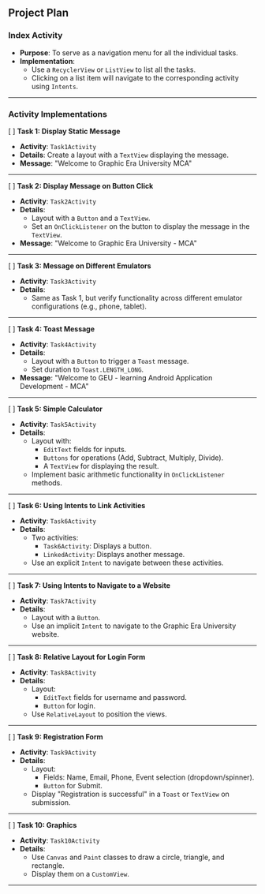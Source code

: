 
## **Project Plan**

### **Index Activity**
- **Purpose**: To serve as a navigation menu for all the individual tasks.
- **Implementation**:
    - Use a `RecyclerView` or `ListView` to list all the tasks.
    - Clicking on a list item will navigate to the corresponding activity using `Intents`.

---

### **Activity Implementations**

[ ] **Task 1: Display Static Message**
- **Activity**: `Task1Activity`
- **Details**: Create a layout with a `TextView` displaying the message.
- **Message**: "Welcome to Graphic Era University MCA"

---

[ ] **Task 2: Display Message on Button Click**
- **Activity**: `Task2Activity`
- **Details**:
    - Layout with a `Button` and a `TextView`.
    - Set an `OnClickListener` on the button to display the message in the `TextView`.
- **Message**: "Welcome to Graphic Era University - MCA"

---

[ ] **Task 3: Message on Different Emulators**
- **Activity**: `Task3Activity`
- **Details**:
    - Same as Task 1, but verify functionality across different emulator configurations (e.g., phone, tablet).

---

[ ] **Task 4: Toast Message**
- **Activity**: `Task4Activity`
- **Details**:
    - Layout with a `Button` to trigger a `Toast` message.
    - Set duration to `Toast.LENGTH_LONG`.
- **Message**: "Welcome to GEU - learning Android Application Development - MCA"

---

[ ] **Task 5: Simple Calculator**
- **Activity**: `Task5Activity`
- **Details**:
    - Layout with:
        - `EditText` fields for inputs.
        - `Buttons` for operations (Add, Subtract, Multiply, Divide).
        - A `TextView` for displaying the result.
    - Implement basic arithmetic functionality in `OnClickListener` methods.

---

[ ] **Task 6: Using Intents to Link Activities**
- **Activity**: `Task6Activity`
- **Details**:
    - Two activities:
        - `Task6Activity`: Displays a button.
        - `LinkedActivity`: Displays another message.
    - Use an explicit `Intent` to navigate between these activities.

---

[ ] **Task 7: Using Intents to Navigate to a Website**
- **Activity**: `Task7Activity`
- **Details**:
    - Layout with a `Button`.
    - Use an implicit `Intent` to navigate to the Graphic Era University website.

---

[ ] **Task 8: Relative Layout for Login Form**
- **Activity**: `Task8Activity`
- **Details**:
    - Layout:
        - `EditText` fields for username and password.
        - `Button` for login.
    - Use `RelativeLayout` to position the views.

---

[ ] **Task 9: Registration Form**
- **Activity**: `Task9Activity`
- **Details**:
    - Layout:
        - Fields: Name, Email, Phone, Event selection (dropdown/spinner).
        - `Button` for Submit.
    - Display "Registration is successful" in a `Toast` or `TextView` on submission.

---

[ ] **Task 10: Graphics**
- **Activity**: `Task10Activity`
- **Details**:
    - Use `Canvas` and `Paint` classes to draw a circle, triangle, and rectangle.
    - Display them on a `CustomView`.

---
